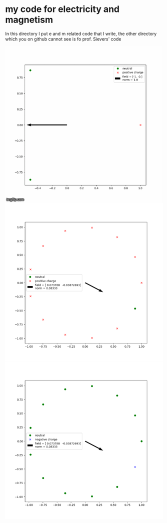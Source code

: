 # my code for electricity and magnetism

In this directory I put e and m related code that I write, the other directory which you on github cannot see is fo prof. Sievers' code

![check out this cool that i made for assignment 1](charges.gif)
![twelve positive charges around a circle with 13 slots](12positive_charges.png)
![one negative charge around a circle with 13 slots](1negative_charge.png)
